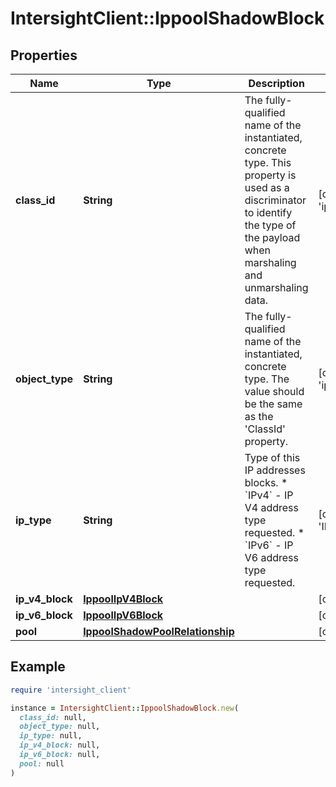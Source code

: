 # IntersightClient::IppoolShadowBlock

## Properties

| Name | Type | Description | Notes |
| ---- | ---- | ----------- | ----- |
| **class_id** | **String** | The fully-qualified name of the instantiated, concrete type. This property is used as a discriminator to identify the type of the payload when marshaling and unmarshaling data. | [default to &#39;ippool.ShadowBlock&#39;] |
| **object_type** | **String** | The fully-qualified name of the instantiated, concrete type. The value should be the same as the &#39;ClassId&#39; property. | [default to &#39;ippool.ShadowBlock&#39;] |
| **ip_type** | **String** | Type of this IP addresses blocks. * &#x60;IPv4&#x60; - IP V4 address type requested. * &#x60;IPv6&#x60; - IP V6 address type requested. | [optional][default to &#39;IPv4&#39;] |
| **ip_v4_block** | [**IppoolIpV4Block**](IppoolIpV4Block.md) |  | [optional] |
| **ip_v6_block** | [**IppoolIpV6Block**](IppoolIpV6Block.md) |  | [optional] |
| **pool** | [**IppoolShadowPoolRelationship**](IppoolShadowPoolRelationship.md) |  | [optional] |

## Example

```ruby
require 'intersight_client'

instance = IntersightClient::IppoolShadowBlock.new(
  class_id: null,
  object_type: null,
  ip_type: null,
  ip_v4_block: null,
  ip_v6_block: null,
  pool: null
)
```

